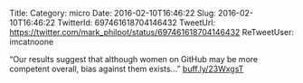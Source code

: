 Title: 
Category: micro
Date: 2016-02-10T16:46:22
Slug: 2016-02-10T16:46:22
TwitterId: 697461618704146432
TweetUrl: https://twitter.com/mark_philpot/status/697461618704146432
ReTweetUser: imcatnoone

<i class="fa fa-retweet" aria-hidden="true"></i> “Our results suggest that although women on GitHub may be more competent overall, bias against them exists…” [buff.ly/23WxgsT](http://buff.ly/23WxgsT)